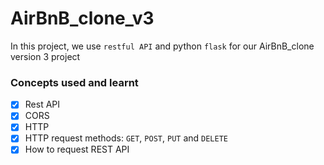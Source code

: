 # AirBnB_clone_v3

In this project, we use `restful API` and python `flask` for our AirBnB_clone version 3 project

### Concepts used and learnt

- [x] Rest API
- [x] CORS
- [x] HTTP
- [x] HTTP request methods: `GET`, `POST`, `PUT` and `DELETE`
- [x] How to request REST API